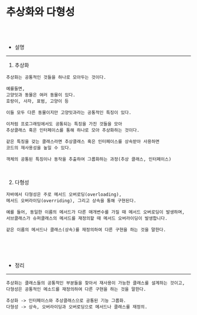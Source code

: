 # 추상화와 다형성

<br /><br />

* 설명
---

1. 추상화
```
추상화는 공통적인 것들을 하나로 모아두는 것이다.

예를들면,
고양잇과 동물은 여러 동물이 있다.
호랑이, 사자, 표범, 고양이 등

이들 모두 다른 동물이지만 고양잇과라는 공통적인 특징이 있다.

이처럼 프로그래밍에서도 공통되는 특징을 가진 것들을 모아
추상클래스 혹은 인터페이스를 통해 하나로 모아 추상화하는 것이다.

같은 특징을 갖는 클래스라면 추상클래스 혹은 인터페이스를 상속받아 사용하면
코드의 재사용성을 높일 수 있다.
```

```
객체의 공통된 특징이나 동작을 추출하여 그룹화하는 과정(추상 클래스, 인터페이스)
```

<br />

2. 다형성
```
자바에서 다형성은 주로 메서드 오버로딩(overloading),
메서드 오버라이딩(overriding), 그리고 상속을 통해 구현된다.

예를 들어, 동일한 이름의 메서드가 다른 매개변수를 가질 때 메서드 오버로딩이 발생하며,
서브클래스가 슈퍼클래스의 메서드를 재정의할 때 메서드 오버라이딩이 발생합니다.
```

```
같은 이름의 메서드나 클래스(상속)를 재정의하여 다른 구현을 하는 것을 말한다.
```

<br /><br /><br />

* 정리
---

```
추상화는 클래스들의 공통적인 부분들을 찾아서 재사용이 가능한 클래스를 설계하는 것이고,
다형성은 공통적인 메소드를 재정의하여 다른 구현을 하는 것을 말한다.

추상화 -> 인터페이스와 추상클래스으로 공통된 기능 그룹화.
다형성 -> 상속, 오버라이딩과 오버로딩으로 메서드나 클래스를 재정의.
```
